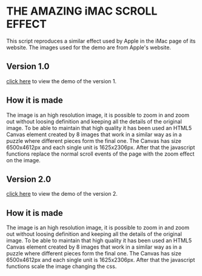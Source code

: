 # THE AMAZING iMAC SCROLL EFFECT

This script reproduces a similar effect used by Apple in the iMac page of its website.
The images used for the demo are from Apple's website.

## Version 1.0

[click here](http://dev.gabrielemanna.com/imac-scroll/index_v1.html) to view the demo of the version 1.

## How it is made
The image is an high resolution image, it is possible to zoom in and zoom out without loosing definition and keeping all the details of the original image.
To be able to maintain that high quality it has been used an HTML5 Canvas element created by 8 images that work in a similar way as in a puzzle where different pieces form the final one.
The Canvas has size 6500x4612px and each single unit is 1625x2306px.
After that the javascript functions replace the normal scroll events of the page with the zoom effect on the image.

## Version 2.0

[click here](http://en.geberele.com/show-cases/imac-scroll/index_v2.html) to view the demo of the version 2.

## How it is made
The image is an high resolution image, it is possible to zoom in and zoom out without loosing definition and keeping all the details of the original image.
To be able to maintain that high quality it has been used an HTML5 Canvas element created by 8 images that work in a similar way as in a puzzle where different pieces form the final one.
The Canvas has size 6500x4612px and each single unit is 1625x2306px.
After that the javascript functions scale the image changing the css.
